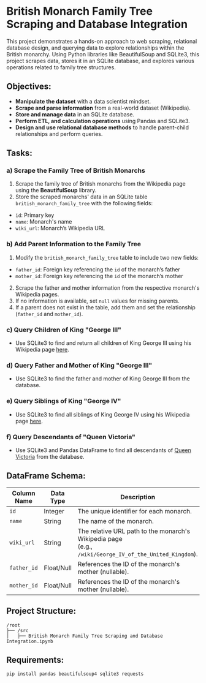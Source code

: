 # British Monarch Family Tree Scraping and Database Integration

This project demonstrates a hands-on approach to web scraping, relational database design, and querying data to explore relationships within the British monarchy. Using Python libraries like BeautifulSoup and SQLite3, this project scrapes data, stores it in an SQLite database, and explores various operations related to family tree structures.

 
 
## Objectives:
- **Manipulate the dataset** with a data scientist mindset.
- **Scrape and parse information** from a real-world dataset (Wikipedia).
- **Store and manage data** in an SQLite database.
- **Perform ETL, and calculation operations** using Pandas and SQLite3.
- **Design and use relational database methods** to handle parent-child relationships and perform queries.


 
## Tasks:
### a) Scrape the Family Tree of British Monarchs
1. Scrape the family tree of British monarchs from the Wikipedia page using the **BeautifulSoup** library.
2. Store the scraped monarchs' data in an SQLite table `british_monarch_family_tree` with the following fields:
- `id`: Primary key
- `name`: Monarch's name
- `wiki_url`: Monarch’s Wikipedia URL

### b) Add Parent Information to the Family Tree
1. Modify the `british_monarch_family_tree` table to include two new fields:
- `father_id`: Foreign key referencing the `id` of the monarch’s father
- `mother_id`: Foreign key referencing the `id` of the monarch’s mother
2. Scrape the father and mother information from the respective monarch's Wikipedia pages.
3. If no information is available, set `null` values for missing parents.
4. If a parent does not exist in the table, add them and set the relationship (`father_id` and `mother_id`).

### c) Query Children of King "George III"
- Use SQLite3 to find and return all children of King George III using his Wikipedia page [here](https://en.wikipedia.org/wiki/George_III).

### d) Query Father and Mother of King "George III"
- Use SQLite3 to find the father and mother of King George III from the database.

### e) Query Siblings of King "George IV"
- Use SQLite3 to find all siblings of King George IV using his Wikipedia page [here](https://en.wikipedia.org/wiki/George_IV).

### f) Query Descendants of "Queen Victoria"
- Use SQLite3 and Pandas DataFrame to find all descendants of [Queen Victoria](https://en.wikipedia.org/wiki/Queen_Victoria) from the database.


 
## DataFrame Schema:
| **Column Name** | **Data Type** | **Description**                                                                                             |
|-----------------|---------------|-------------------------------------------------------------------------------------------------------------|
| `id`            | Integer       | The unique identifier for each monarch.                                                                     |
| `name`          | String        | The name of the monarch.                                                                                    |
| `wiki_url`      | String        | The relative URL path to the monarch's Wikipedia page <br> (e.g., `/wiki/George_IV_of_the_United_Kingdom`). |
| `father_id`     | Float/Null    | References the ID of the monarch's mother (nullable).                                                       |
| `mother_id`     | Float/Null    | References the ID of the monarch's mother (nullable).                                                       |


 
## Project Structure:
```
/root
├── /src
│   ├── British Monarch Family Tree Scraping and Database Integration.ipynb                     

```


 
## Requirements:
```
pip install pandas beautifulsoup4 sqlite3 requests
```